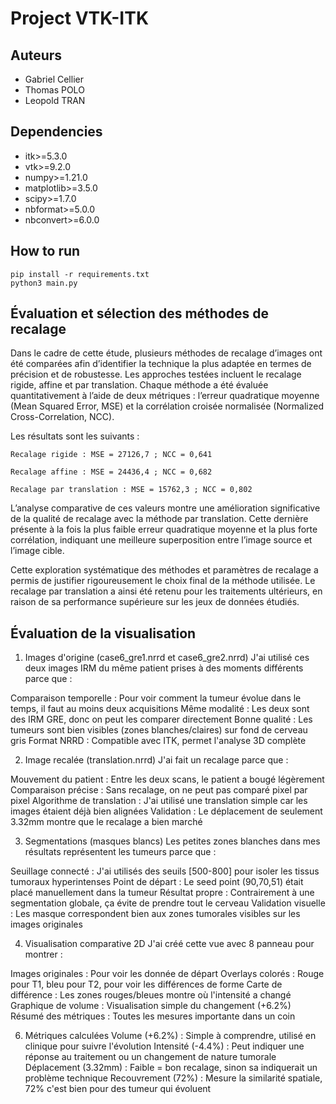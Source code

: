 # Project VTK-ITK

## Auteurs
- Gabriel Cellier
- Thomas POLO
- Leopold TRAN


## Dependencies
- itk>=5.3.0
- vtk>=9.2.0
- numpy>=1.21.0
- matplotlib>=3.5.0
- scipy>=1.7.0
- nbformat>=5.0.0
- nbconvert>=6.0.0

## How to run

```
pip install -r requirements.txt
python3 main.py
```

## Évaluation et sélection des méthodes de recalage

Dans le cadre de cette étude, plusieurs méthodes de recalage d’images ont été comparées afin d’identifier la technique la plus adaptée en termes de précision et de robustesse. Les approches testées incluent le recalage rigide, affine et par translation. Chaque méthode a été évaluée quantitativement à l’aide de deux métriques : l’erreur quadratique moyenne (Mean Squared Error, MSE) et la corrélation croisée normalisée (Normalized Cross-Correlation, NCC).

Les résultats sont les suivants :

    Recalage rigide : MSE = 27126,7 ; NCC = 0,641

    Recalage affine : MSE = 24436,4 ; NCC = 0,682

    Recalage par translation : MSE = 15762,3 ; NCC = 0,802

L’analyse comparative de ces valeurs montre une amélioration significative de la qualité de recalage avec la méthode par translation. Cette dernière présente à la fois la plus faible erreur quadratique moyenne et la plus forte corrélation, indiquant une meilleure superposition entre l’image source et l’image cible.

Cette exploration systématique des méthodes et paramètres de recalage a permis de justifier rigoureusement le choix final de la méthode utilisée. Le recalage par translation a ainsi été retenu pour les traitements ultérieurs, en raison de sa performance supérieure sur les jeux de données étudiés.



## Évaluation de la visualisation 

1. Images d'origine (case6_gre1.nrrd et case6_gre2.nrrd)
J'ai utilisé ces deux images IRM du même patient prises à des moments différents parce que :

Comparaison temporelle : Pour voir comment la tumeur évolue dans le temps, il faut au moins deux acquisitions
Même modalité : Les deux sont des IRM GRE, donc on peut les comparer directement
Bonne qualité : Les tumeurs sont bien visibles (zones blanches/claires) sur fond de cerveau gris
Format NRRD : Compatible avec ITK, permet l'analyse 3D complète

2. Image recalée (translation.nrrd)
J'ai fait un recalage parce que :

Mouvement du patient : Entre les deux scans, le patient a bougé légèrement
Comparaison précise : Sans recalage, on ne peut pas comparé pixel par pixel
Algorithme de translation : J'ai utilisé une translation simple car les images étaient déjà bien alignées
Validation : Le déplacement de seulement 3.32mm montre que le recalage a bien marché

3. Segmentations (masques blancs)
Les petites zones blanches dans mes résultats représentent les tumeurs parce que :

Seuillage connecté : J'ai utilisés des seuils [500-800] pour isoler les tissus tumoraux hyperintenses
Point de départ : Le seed point (90,70,51) était placé manuellement dans la tumeur
Résultat propre : Contrairement à une segmentation globale, ça évite de prendre tout le cerveau
Validation visuelle : Les masque correspondent bien aux zones tumorales visibles sur les images originales

4. Visualisation comparative 2D
J'ai créé cette vue avec 8 panneau pour montrer :

Images originales : Pour voir les donnée de départ
Overlays colorés : Rouge pour T1, bleu pour T2, pour voir les différences de forme
Carte de différence : Les zones rouges/bleues montre où l'intensité a changé
Graphique de volume : Visualisation simple du changement (+6.2%)
Résumé des métriques : Toutes les mesures importante dans un coin

6. Métriques calculées
Volume (+6.2%) : Simple à comprendre, utilisé en clinique pour suivre l'évolution
Intensité (-4.4%) : Peut indiquer une réponse au traitement ou un changement de nature tumorale
Déplacement (3.32mm) : Faible = bon recalage, sinon sa indiquerait un problème technique
Recouvrement (72%) : Mesure la similarité spatiale, 72% c'est bien pour des tumeur qui évoluent